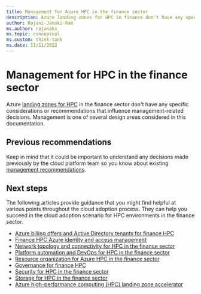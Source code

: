 ```yaml
---
title: Management for Azure HPC in the finance sector
description: Azure landing zones for HPC in finance don't have any specific considerations or recommendations that influence management-related decisions.
author: Rajani-Janaki-Ram
ms.author: rajanaki
ms.topic: conceptual
ms.custom: think-tank
ms.date: 11/11/2022
---
```


# Management for HPC in the finance sector

Azure [landing zones for HPC](../ready.md) in the finance sector don't have any specific considerations or recommendations that influence management-related decisions. Management is one of several design areas considered in this documentation. 

## Previous recommendations

Keep in mind that it could be important to understand any decisions made previously by the cloud platform team so you know about existing [management recommendations](../../../ready/landing-zone/design-area/management.md).

## Next steps

The following articles provide guidance that you might find helpful at various points throughout the cloud adoption process. They can help you succeed in the cloud adoption scenario for HPC environments in the finance sector.

- [Azure billing offers and Active Directory tenants for finance HPC](./azure-billing-active-directory-tenant.md)
- [Finance HPC Azure identity and access management](./identity-access-management.md)
- [Network topology and connectivity for HPC in the finance sector](./network-topology-connectivity.md)
- [Platform automation and DevOps for HPC in the finance sector](./platform-automation-devops.md)
- [Resource organization for Azure HPC in the finance sector](./resource-organization.md)
- [Governance for finance HPC](./security-governance-compliance.md)
- [Security for HPC in the finance sector](./security.md)
- [Storage for HPC in the finance sector](./storage.md)
- [Azure high-performance computing (HPC) landing zone accelerator](../azure-hpc-landing-zone-accelerator.md)